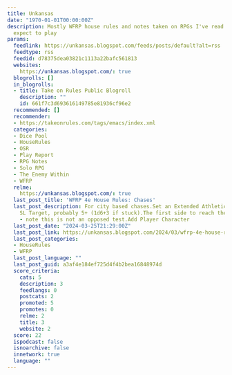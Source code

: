 ```yaml
---
title: Unkansas
date: "1970-01-01T00:00:00Z"
description: Mostly WFRP house rules and notes taken on RPGs I've read but don't really
  expect to play
params:
  feedlink: https://unkansas.blogspot.com/feeds/posts/default?alt=rss
  feedtype: rss
  feedid: d78375dea03821c1113a22bafc561813
  websites:
    https://unkansas.blogspot.com/: true
  blogrolls: []
  in_blogrolls:
  - title: Take on Rules Public Blogroll
    description: ""
    id: 661f7c3d693616149785e81936cf96e2
  recommended: []
  recommender:
  - https://takeonrules.com/tags/emacs/index.xml
  categories:
  - Dice Pool
  - HouseRules
  - OSR
  - Play Report
  - RPG Notes
  - Solo RPG
  - The Enemy Within
  - WFRP
  relme:
    https://unkansas.blogspot.com/: true
  last_post_title: 'WFRP 4e House Rules: Chases'
  last_post_description: For city based chases.Set an Extended Athletics Test with
    SL Target, probably 5+ (1d6+3 if stuck).The first side to reach the target wins
    - note this is not an opposed test.Add Player Character
  last_post_date: "2024-03-25T21:29:00Z"
  last_post_link: https://unkansas.blogspot.com/2024/03/wfrp-4e-house-rules-chases.html
  last_post_categories:
  - HouseRules
  - WFRP
  last_post_language: ""
  last_post_guid: a3af4e184ef725d4f4b2bea16848974d
  score_criteria:
    cats: 5
    description: 3
    feedlangs: 0
    postcats: 2
    promoted: 5
    promotes: 0
    relme: 2
    title: 3
    website: 2
  score: 22
  ispodcast: false
  isnoarchive: false
  innetwork: true
  language: ""
---
```

